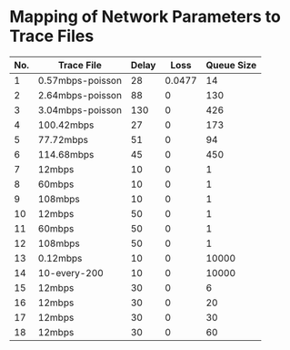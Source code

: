 # Mapping of Network Parameters to Trace Files

| No. | Trace File | Delay | Loss | Queue Size |
|-----|------------|-------|------|------------|
| 1 | 0.57mbps-poisson | 28 | 0.0477 | 14 |
| 2 | 2.64mbps-poisson | 88 | 0 | 130 |
| 3 | 3.04mbps-poisson | 130 | 0 | 426 |
| 4 | 100.42mbps | 27 | 0 | 173 |
| 5 | 77.72mbps | 51 | 0 | 94 |
| 6 | 114.68mbps | 45 | 0 | 450 |
| 7 | 12mbps | 10 | 0 | 1 |
| 8 | 60mbps | 10 | 0 | 1 |
| 9 | 108mbps | 10 | 0 | 1 |
| 10 | 12mbps | 50 | 0 | 1 |
| 11 | 60mbps | 50 | 0 | 1 |
| 12 | 108mbps | 50 | 0 | 1 |
| 13 | 0.12mbps | 10 | 0 | 10000 |
| 14 | 10-every-200 | 10 | 0 | 10000 |
| 15 | 12mbps | 30 | 0 | 6 |
| 16 | 12mbps | 30 | 0 | 20 |
| 17 | 12mbps | 30 | 0 | 30 |
| 18 | 12mbps | 30 | 0 | 60 |
